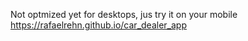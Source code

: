 Not optmized yet for desktops, jus try it on your mobile https://rafaelrehn.github.io/car_dealer_app
